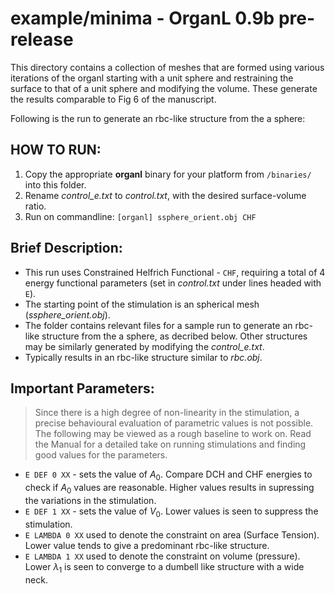 # example/minima - OrganL 0.9b pre-release

This directory contains a collection of meshes that are formed using various iterations of the organl starting with a unit sphere and restraining the surface to that of a unit sphere and modifying the volume. These generate the results comparable to Fig 6 of the manuscript. 

Following is the run to generate an rbc-like structure from the a sphere:


## HOW TO RUN:

1. Copy the appropriate **organl** binary for your platform from `/binaries/` into this folder.
2. Rename *control_e.txt* to *control.txt*, with the desired surface-volume ratio.
3. Run on commandline: `[organl] ssphere_orient.obj CHF`


## Brief Description:

- This run uses Constrained Helfrich Functional - `CHF`, requiring a total of 4 energy functional parameters (set in *control.txt* under lines headed with `E`).
- The starting point of the stimulation is an spherical mesh (*ssphere_orient.obj*).
- The folder contains relevant files for a sample run to generate an rbc-like structure from the a sphere, as decribed below. Other structures may be similarly generated by modifying the *control_e.txt*.
- Typically results in an rbc-like structure similar to *rbc.obj*.


## Important Parameters:
> Since there is a high degree of non-linearity in the stimulation, a precise behavioural evaluation of parametric values is not possible. The following may be viewed as a rough baseline to work on. Read the Manual for a detailed take on running stimulations and finding good values for the parameters.

- `E DEF 0 XX` - sets the value of $A_0$. Compare DCH and CHF energies to check if $A_0$ values are reasonable. Higher values results in supressing the variations in the stimulation.
- `E DEF 1 XX` - sets the value of $V_0$. Lower values is seen to suppress the stimulation. 
- `E LAMBDA 0 XX` used to denote the constraint on area (Surface Tension). Lower value tends to give a predominant rbc-like structure.
- `E LAMBDA 1 XX` used to denote the constraint on volume (pressure). Lower $\lambda_1$ is seen to converge to a dumbell like structure with a wide neck.
